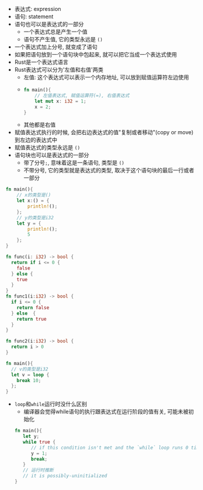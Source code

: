 - 表达式: expression
- 语句: statement
- 语句也可以是表达式的一部分
  - 一个表达式总是产生一个值
  - 语句不产生值, 它的类型永远是 `()`
- 一个表达式加上分号, 就变成了语句
- 如果把语句放到一个语句块中包起来, 就可以把它当成一个表达式使用
- Rust是一个表达式语言
- Rust表达式可以分为'左值和右值'两类
  - 左值: 这个表达式可以表示一个内存地址, 可以放到赋值运算符左边使用
  - ```rust
    fn main(){
        // 左值表达式, 赋值运算符(=), 右值表达式
        let mut x: i32 = 1;
        x = 2;
    }
    ```
  - 其他都是右值
- 赋值表达式执行的时候, 会把右边表达式的值"复制或者移动"(copy or move)到左边的表达式中
- 赋值表达式的类型永远是 `()`
- 语句块也可以是表达式的一部分
  - 带了分号`;`, 意味着这是一条语句, 类型是 `()`
  - 不带分号, 它的类型就是表达式的类型, 取决于这个语句块的最后一行或者一部分 
```rust
fn main(){
	// x的类型是()
	let x:() = {
		println!();
	};
    // y的类型是i32
	let y = {
		println!();
		5
	};
}
```
```rust
fn func(i: i32) -> bool {
  return if i <= 0 {
    false
  } else {
    true
  }
}
fn func1(i:i32) -> bool {
  if i <= 0 {
  	return false
  } else  {
  	return true
  }
}

fn func2(i:i32) -> bool {
  return i > 0
}
```
```rust
fn main(){
  // v的类型是i32
  let v = loop {
    break 10;
  };
}
```
- `loop`和`while`运行时没什么区别
  - 编译器会觉得while语句的执行跟表达式在运行阶段的值有关, 可能未被初始化
  ```rust
  fn main(){
     let y;
	 while true {
        // if this condition isn't met and the `while` loop runs 0 times, `y` is not initialized
		y = 1;
		break;
	 }
     // 运行时推断
     // it is possibly-uninitialized  
  }
  ```

